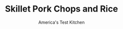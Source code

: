 ---
layout: ../../layouts/MarkdownPostLayout.astro
title: Skillet Pork Chops and Rice
author: America's Test Kitchen
pubDate: 2023-03-15
description: "Pork chops should be more than just a last-minute dinner."
image_url: https://res.cloudinary.com/hksqkdlah/image/upload/ar_1:1,c_fill,dpr_2.0,f_auto,fl_lossy.progressive.strip_profile,g_faces:auto,q_auto:low,w_344/9465_sfs-skillet-pork-chops-and-rice-05
tags: ["Main Courses","Pork","Rice","Weeknight"]
calories: 2584
protein: 48
carbohydrates: 44
fats: 
fiber: 
ingredients: ["4 tablespoons, unsalted butter, softened","2 tablespoons, minced fresh parsley","2 1/4 cups, low-sodium chicken broth","1 cup, long-grain white rice","4 (6- to 8-ounce), boneless pork chops, 3/4 to 1 inch thick, trimmed",", Salt and pepper","1 , onion, chopped fine","1 , garlic clove, minced","1/2 teaspoon, dried thyme"]
serves: 4
time: "30 minutes"
instructions: ["Combine 2 tablespoons butter and parsley in bowl; reserve. Microwave 1 cup broth and rice in covered large bowl until liquid is absorbed, 6 to 8 minutes.","Meanwhile, pat pork chops dry with paper towels and season with salt and pepper. Melt 1 tablespoon butter in 12-inch skillet over medium-high heat. Brown chops, 3 to 4 minutes per side. Transfer to plate and tent loosely with foil. Melt remaining 1 tablespoon butter in now-empty skillet over medium-high heat. Cook onion until browned, 6 to 8 minutes. Add garlic and thyme and cook until fragrant, about 30 seconds.","Stir in parcooked rice and remaining 1¼ cups broth and bring to boil. Return pork chops and any accumulated juices to skillet and cook, covered, over medium-low heat until pork registers 145 degrees and rice is tender, 12 to 15 minutes. Serve pork with reserved parsley butter."]
nutrition: ["949 mg Potassium","538 mg Phosphorus","46 mg Calcium","2 mg Iron","73 mg Magnesium","1003 mg Sodium","4 mg Zinc","29 g Fat","13 mg Niacin (B3)","7 g Monounsaturated","1 g Polyunsaturated","5 mg Vitamin C","1 µg Vitamin D","157 mg Cholesterol","10 g Saturated","14 µg Folate (food)","1 g Sugars","36 µg Vitamin K","307 g Water","44 g Carbs","14 µg Folate equivalent (total)","48 g Protein","1 µg Vitamin B12","1 mg Vitamin B6","109 µg Vitamin A","646 kcal Energy","2584 calories"]
notes: "To keep these quick-cooking chops from curling, cut two slits about 2 inches apart through the fat around the outside of each chop."
---